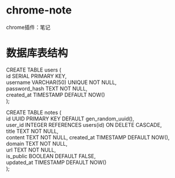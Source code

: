 # chrome-note
chrome插件：笔记

# 数据库表结构
CREATE TABLE users (  
  id SERIAL PRIMARY KEY,  
  username VARCHAR(50) UNIQUE NOT NULL,  
  password_hash TEXT NOT NULL,  
  created_at TIMESTAMP DEFAULT NOW()  
);  

CREATE TABLE notes (  
  id UUID PRIMARY KEY DEFAULT gen_random_uuid(),  
  user_id INTEGER REFERENCES users(id) ON DELETE CASCADE,  
  title TEXT NOT NULL,  
  content TEXT NOT NULL,
  created_at TIMESTAMP DEFAULT NOW(),  
  domain TEXT NOT NULL,  
  url TEXT NOT NULL,  
  is_public BOOLEAN DEFAULT FALSE,  
  updated_at TIMESTAMP DEFAULT NOW()  
);
